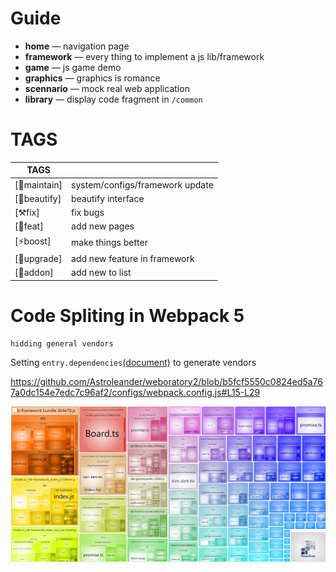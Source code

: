 # Guide
+ **home** — navigation page
+ **framework** — every thing to implement a js lib/framework
+ **game** — js game demo
+ **graphics** — graphics is romance
+ **scennario** — mock real web application
+ **library** — display code fragment in `/common` 
# TAGS

| TAGS  |   |
|---|---|
| [🧻maintain]  | system/configs/framework update |
| [🌈beautify]  | beautify interface              |
| [⚒️fix]       | fix bugs                        |
| [🎉feat]      | add new pages                   |
| [⚡boost]     | make things better              |
| [🌟upgrade]   | add new feature in framework    |
| [🍕addon]     | add new to list                 |

# Code Spliting in Webpack 5

```
hidding general vendors
```
Setting `entry.dependencies`[(document)](entry) to generate vendors

https://github.com/Astroleander/weboratory2/blob/b5fcf5550c0824ed5a767a0dc154e7edc7c96af2/configs/webpack.config.js#L15-L29

![webpack-analyzer](./docs/assets/webpack-analyzer.png)